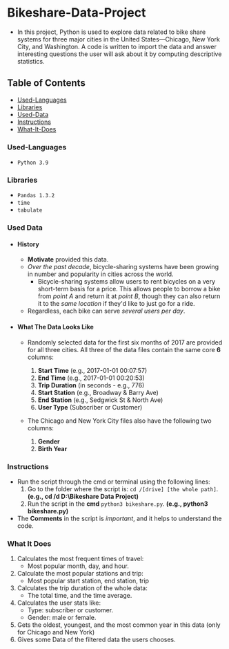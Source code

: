 # Bikeshare-Data-Project
- In this project, Python is used to explore data related to bike share systems for three major cities in the 
United States—Chicago, New York City, and Washington.
A code is written to import the data and answer interesting questions
the user will ask about it by computing descriptive statistics.

## Table of Contents

- [Used-Languages](#Used-Languages)
- [Libraries](#Libraries)
- [Used-Data](#Used-Data)
- [Instructions](#Instructions)
- [What-It-Does](#What-It-Does)

### Used-Languages
- `Python 3.9`

### Libraries
- `Pandas 1.3.2`
- `time`
- `tabulate`

### Used Data
- #### History
  - **Motivate** provided this data.
  - *Over the past decade*, bicycle-sharing systems have been growing in number and popularity in cities across the world.
    - Bicycle-sharing systems allow users to rent bicycles on a very short-term basis for a price.
    This allows people to borrow a bike from *point A* and return it at *point B*,
    though they can also return it to the *same location* if they'd like to just go for a ride.
  - Regardless, each bike can serve *several users per day*.
- #### What The Data Looks Like
  - Randomly selected data for the first six months of 2017 are provided for all three cities.
  All three of the data files contain the same core **6** columns:
    1. **Start Time** (e.g., 2017-01-01 00:07:57)
    2. **End Time** (e.g., 2017-01-01 00:20:53)
    3. **Trip Duration** (in seconds - e.g., 776)
    4. **Start Station** (e.g., Broadway & Barry Ave)
    5. **End Station** (e.g., Sedgwick St & North Ave)
    6. **User Type** (Subscriber or Customer)

  - The Chicago and New York City files also have the following two columns:
    1. **Gender**
    2. **Birth Year**

### Instructions
- Run the script through the cmd or terminal using the following lines:
  1. Go to the folder where the script is: `cd /[drive] [the whole path]`. **(e.g., cd /d D:\Bikeshare Data Project)**
  2. Run the script in the **cmd** `python3 bikeshare.py`. **(e.g., python3 bikeshare.py)**
- The **Comments** in the script is *important*, and it helps to understand the code.

### What It Does
1. Calculates the most frequent times of travel:
   - Most popular month, day, and hour.
2. Calculate the most popular stations and trip:
   - Most popular start station, end station, trip
3. Calculates the trip duration of the whole data:
   - The total time, and the time average.
4. Calculates the user stats like:
   - Type: subscriber or customer.
   - Gender: male or female.
5. Gets the oldest, youngest, and the most common year in this data (only for Chicago and New York)
6. Gives some Data of the filtered data the users chooses.
